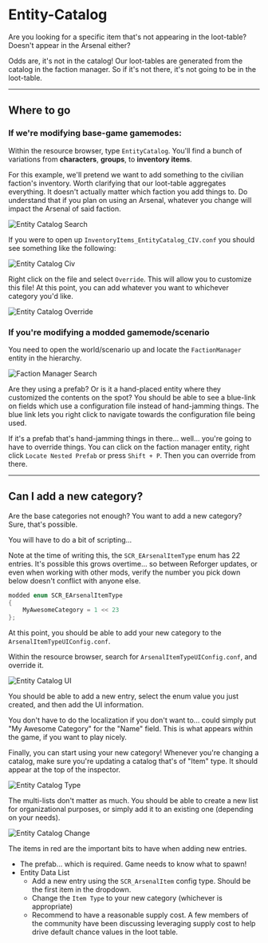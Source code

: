 ﻿# Entity-Catalog

Are you looking for a specific item that's not appearing in the loot-table? Doesn't appear
in the Arsenal either?

Odds are, it's not in the catalog! Our loot-tables are generated from the catalog in the
faction manager. So if it's not there, it's not going to be in the loot-table.

----

## Where to go

### If we're modifying base-game gamemodes:

Within the resource browser, type `EntityCatalog`. You'll find a bunch of variations from
**characters**, **groups**,  to **inventory items**.

For this example, we'll pretend we want to add something to the civilian faction's inventory. Worth 
clarifying that our loot-table aggregates everything. It doesn't actually matter which 
faction you add things to. Do understand that if you plan on using an Arsenal, whatever you
change will impact the Arsenal of said faction.

![Entity Catalog Search](../images/entity-catalog-search.png)

If you were to open up `InventoryItems_EntityCatalog_CIV.conf` you should see something like 
the following:

![Entity Catalog Civ](../images/entity-catalog-civ.png)

Right click on the file and select `Override`. This will allow you to customize this file!
At this point, you can add whatever you want to whichever category you'd like.

![Entity Catalog Override](../images/entity-catalog-add.png)

### If you're modifying a modded gamemode/scenario

You need to open the world/scenario up and locate the `FactionManager` entity in the hierarchy.

![Faction Manager Search](../images/faction-manager-search.png)

Are they using a prefab? Or is it a hand-placed entity where they customized the contents on the spot?
You should be able to see a blue-link on fields which use a configuration file instead of hand-jamming things.
The blue link lets you right click to navigate towards the configuration file being used.

If it's a prefab that's hand-jamming things in there... well... you're going to have to override
things. You can click on the faction manager entity, right click `Locate Nested Prefab` or press `Shift + P`. 
Then you can override from there.

----

## Can I add a new category?

Are the base categories not enough? You want to add a new category? Sure, that's possible.

You will have to do a bit of scripting... 

Note at the time of writing this, the `SCR_EArsenalItemType` enum has 22 entries. It's possible 
this grows overtime... so between Reforger updates, or even when working with other mods, verify
the number you pick down below doesn't conflict with anyone else.

```c
modded enum SCR_EArsenalItemType
{
    MyAwesomeCategory = 1 << 23
};
```

At this point, you should be able to add your new category to the `ArsenalItemTypeUIConfig.conf`.

Within the resource browser, search for `ArsenalItemTypeUIConfig.conf`, and override it.

![Entity Catalog UI](../images/entity-catalog-ui.png)

You should be able to add a new entry, select the enum value you just created, and then
add the UI information. 

You don't have to do the localization if you don't want to... could simply put "My Awesome Category"
for the "Name" field. This is what appears within the game, if you want to play nicely.

Finally, you can start using your new category! Whenever you're changing a catalog, make sure you're 
updating a catalog that's of "Item" type. It should appear at the top of the inspector.

![Entity Catalog Type](../images/entity-catalog-type.png)

The multi-lists don't matter as much. You should be able to create a new list for 
organizational purposes, or simply add it to an existing one (depending on your needs).

![Entity Catalog Change](../images/entity-catalog-change.png)

The items in red are the important bits to have when adding new entries.

- The prefab... which is required. Game needs to know what to spawn!
- Entity Data List
  - Add a new entry using the `SCR_ArsenalItem` config type. Should be the first item in the dropdown.
  - Change the `Item Type` to your new category (whichever is appropriate)
  - Recommend to have a reasonable supply cost. A few members of the community have been discussing leveraging supply cost to help drive default chance values in the loot table.
